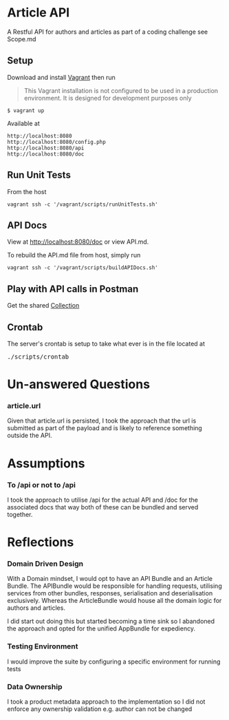 # Article API
A Restful API for authors and articles as part of a coding challenge see Scope.md

## Setup
Download and install [Vagrant](https://www.vagrantup.com/downloads.html) then run
> This Vagrant installation is not configured to be used in a production environment. It is designed for development purposes only
<pre>
<code>$ vagrant up</code>
</pre>
Available at
<pre>
<code>http://localhost:8080</code>
<code>http://localhost:8080/config.php</code>
<code>http://localhost:8080/api</code>
<code>http://localhost:8080/doc</code>
</pre>

## Run Unit Tests
From the host
<pre>
<code>vagrant ssh -c '/vagrant/scripts/runUnitTests.sh'</code>
</pre>

## API Docs
View at [http://localhost:8080/doc](http://localhost:8080/doc) or view API.md.

To rebuild the API.md file from host, simply run
<pre>
<code>vagrant ssh -c '/vagrant/scripts/buildAPIDocs.sh'</code>
</pre>

## Play with API calls in Postman
Get the shared [Collection](https://www.getpostman.com/collections/404bafd7843d322071a6)

## Crontab
The server's crontab is setup to take what ever is in the file located at
<pre>./scripts/crontab</pre>

# Un-answered Questions
### article.url
Given that article.url is persisted, I took the approach that the url is submitted as part of the payload and is likely to reference something outside the API.

# Assumptions
### To /api or not to /api
I took the approach to utilise /api for the actual API and /doc for the associated docs that way both of these can be bundled and served together.

# Reflections

### Domain Driven Design
With a Domain mindset, I would opt to have an API Bundle and an Article Bundle. The APIBundle would be responsible for handling requests, utilising services from other bundles, responses, serialisation and deserialisation exclusively. Whereas the ArticleBundle would house all the domain logic for authors and articles.

I did start out doing this but started becoming a time sink so I abandoned the approach and opted for the unified AppBundle for expediency.

### Testing Environment
I would improve the suite by configuring a specific environment for running tests

### Data Ownership
I took a product metadata approach to the implementation so I did not enforce any ownership validation e.g. author can not be changed
